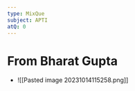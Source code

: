 ```yaml
---
type: MixQue
subject: APTI
atQ: 0
---
```

# From Bharat Gupta
- ![[Pasted image 20231014115258.png]]